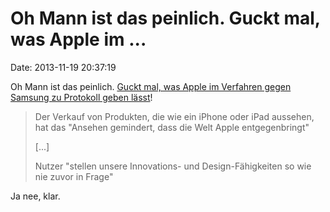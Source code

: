 Oh Mann ist das peinlich. Guckt mal, was Apple im \...
======================================================

Date: 2013-11-19 20:37:19

Oh Mann ist das peinlich. [Guckt mal, was Apple im Verfahren gegen
Samsung zu Protokoll geben lässt](http://www.heise.de/-2048704)!

> Der Verkauf von Produkten, die wie ein iPhone oder iPad aussehen, hat
> das \"Ansehen gemindert, dass die Welt Apple entgegenbringt\"
>
> \[\...\]
>
> Nutzer \"stellen unsere Innovations- und Design-Fähigkeiten so wie nie
> zuvor in Frage\"

Ja nee, klar.
